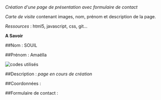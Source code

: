 _Création d'une page de présentation avec formulaire de contact_

*Carte de visite* contenant images, nom, prénom et description de la page.

*Ressources* : html5, javascript, css, git...

__A Savoir__

##Nom : 
SOUIL

##Prénom : 
Amaëlla

![codes utilisés](https://anthony-pilloud.fr/app/views/template/images/html5-css3-jquery.png)

##Description : *page en cours de création*

##Coordonnées :

##Formulaire de contact :
